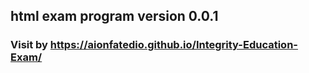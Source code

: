 ## html exam program version 0.0.1

### Visit by https://aionfatedio.github.io/Integrity-Education-Exam/
